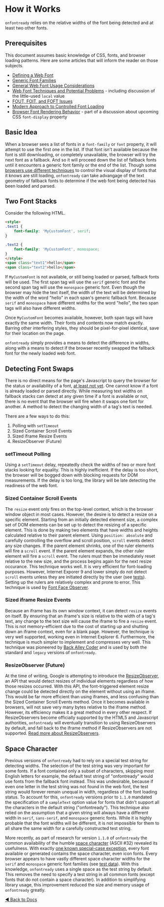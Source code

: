 # How it Works

`onfontready` relies on the relative widths of the font being detected and at least two other fonts.


## Prerequisites

This document assumes basic knowledge of CSS, fonts, and browser loading patterns. Here are some articles that will inform the reader on those subjects.

* [Defining a Web Font](https://css-tricks.com/snippets/css/using-font-face/)
* [Generic Font Families](https://developer.mozilla.org/en-US/docs/Web/CSS/font-family#Values)
* [General Web Font Usage Considerations](http://www.html5rocks.com/en/tutorials/webfonts/quick/)
* [Web Font Techniques and Potential Problems](http://www.paulirish.com/2009/bulletproof-font-face-implementation-syntax/) - including discussion of the little-used `local` value
* [FOUT, FOIT, and FOFT Issues](https://css-tricks.com/fout-foit-foft/)
* [Modern Approach to Controlled Font Loading](https://www.filamentgroup.com/lab/font-events.html)
* [Browser Font Rendering Behavior](https://developers.google.com/web/updates/2016/02/font-display?hl=en) - part of a discussion about upcoming CSS `font-display` property


## Basic Idea

When a browser sees a list of fonts in a `font-family` or `font` property, it will attempt to use the first one in the list. If that font isn't available because the font is still downloading, or completely unavailable, the browser will try the next font as a fallback. And so it will proceed down the list of fallback fonts until it encounters a generic font family or the end of the list. Though some [browsers use different techniques](https://developers.google.com/web/updates/2016/02/font-display?hl=en) to control the visual display of fonts that it knows are still loading, `onfontready` can take advangage of the text geometry of fallback fonts to determine if the web font being detected has been loaded and parsed.


## Two Font Stacks

Consider the following HTML.

```html
<style>
.text1 {
    font-family: 'MyCustomFont', serif;
}

.text2 {
    font-family: 'MyCustomFont', monospace;
}
</style>
<span class="text1">hello</span>
<span class="text2">hello</span>
```

If `MyCustomFont` is not available, or still being loaded or parsed, fallback fonts will be used. The first span tag will use the `serif` generic font and the second span tag will use the `monospace` generic font. Even though the browser may hide the text itself, the width of the text will be determined by the width of the word "hello" in each span's generic fallback font. Because `serif` and `monospace` have different widths for the word "hello", the two span tags will also have different widths.

Once `MyCustomFont` becomes available, however, both span tags will have exactly the same width. Their fonts and contents now match exactly. Barring other interfering styles, they should be pixel-for-pixel identical, save for their location on the page.

`onfontready` simply provides a means to detect the difference in widths, along with a means to detect if the browser recently swapped the fallback font for the newly loaded web font.


## Detecting Font Swaps

There is no direct means for the page's Javascript to query the browser for the status or availability of a font, [at least not yet](https://developer.mozilla.org/en-US/docs/Web/API/CSS_Font_Loading_API). One cannot know if a font is already loaded or parsed directly. While measuring text widths on fallback stacks can detect at any given time if a font is available or not, there is no event that the browser will fire when it swaps one font for another. A method to detect the changing width of a tag's text is needed.

There are a few ways to do this:

1. Polling with `setTimeout`
2. Sized Container Scroll Events
3. Sized iframe Resize Events
4. ResizeObserver (Future)


### setTimeout Polling

Using a `setTimeout` delay, repeatedly check the widths of two or more font stacks looking for equality. This is highly inefficient. If the delay is too short, the browser will be bogged down with blocking requests for DOM measurements. If the delay is too long, the library will be late detecting the readiness of the web font.


### Sized Container Scroll Events

The `resize` event only fires on the top-level context, which is the browser window object in most cases. However, the desire is to detect a resize on a specific element. Starting from an initially detected element size, a complex set of DOM elements can be set up to detect the resizing of a specific element. This is done by making two elements that have widths and heights calculated relative to their parent element. Using `position: absolute` and carefully controlling the overflow and scroll position, `scroll` events detect any size changes. If the parent element shrinks, one of the ruler elements will fire a `scroll` event. If the parent element expands, the other ruler element will fire a `scroll` event. The rulers must then be immediately reset relative to the new size, and the process begins again for the next resize occurance. This technique works well. It is very efficient for font-loading purposes. However, Internet Exporer 9 and lower simply do not detect `scroll` events unless they are initiated directly by the user (see [tests](../tests/scrollBasedResizeDetectionTest/index.html)). Setting up the rulers are relatively complex and prone to error. This technique is used by [Font Face Observer](https://github.com/bramstein/fontfaceobserver/).


### Sized iframe Resize Events

Because an iframe has its own window context, it can detect `resize` events on itself. By ensuring that an iframe's size is relative to the width of a tag's text, any change to the text size will cause the iframe to fire a `resize` event. This is not memory-efficient due to the cost of starting up and shutting down an iframe context, even for a blank page. However, the technique is very well supported, working even in Internet Explorer 6. Furthermore, the technique is much simpler to implement and compresses very well. This technique was pioneered by [Back Alley Coder](http://www.backalleycoder.com/2013/03/18/cross-browser-event-based-element-resize-detection/) and is used by both the standard and `legacy` versions of `onfontready`.


### ResizeObserver (Future)

At the time of writing, Google is attempting to introduce the [ResizeObserver](https://wicg.github.io/ResizeObserver/), an API that would detect resizes of individual elements regardless of how those resizes occurred. With this API, the font-triggered element resize change could be detected directly on the element without using an iframe. This would be far more efficient than using iframes, and less confusing than the Sized Container Scroll Events method. Once it becomes available in browsers, will not save very many bytes relative to the iframe method. However, its efficiency makes it a great method in every other respect. If ResizeObservers become officially supported by the HTML5 and Javascript authorities, `onfontready` will eventually transition to using ResizeObservers by default, and fall back to the iframe method if ResizeObservers are not supported. [Read more about ResizeObservers](https://developers.google.com/web/updates/2016/10/resizeobserver).


## Space Character

Previous versions of `onfontready` had to rely on a special test string for detecting widths. The selection of the test string was very important for some fonts. If a font contained only a subset of characters, skipping most English letters for example, the default test string of "onfontready" would use fonts from the fallback font instead. This was undesirable, because if even one letter in the test string was not found in the web font, the test string would forever remain unequal in width, regardless of the font loading status. To account for this, `onfontready` versions prior to `1.1.0` mandated the specification of a `sampleText` option value for fonts that didn't support all the characters in the default string ("onfontready"). This technique also relied on the assumption that a given string will always have a different width in `serif`, `sans-serif`, and `monospace` generic fonts. While it is highly probable that the font widths will be different, it is not impossible for them to all share the same width for a carefully constructed test string.

More recently, as part of research for version `1.1.0` of `onfontready` the common availability of the humble [space character](https://en.wikipedia.org/wiki/Whitespace_character) (ASCII #32) revealed its usefulness. With exactly [one known special-case exception](http://stackoverflow.com/q/39172165/195068), every font available or generated contains the space character, even icon fonts. Every browser appears to have vastly different space character widths for the `serif` and `monospace` generic font families (see [test data](../tests/spaceCharacterWidths/index.html)). With this knowledge, `onfontready` uses a single space as the test string by default. This removes the need to specify a test string in all common fonts (except fonts that do not contain a space character). In addition to simplifying library usage, this improvement reduced the size and memory usage of `onfontready` greatly.


[◀ Back to Docs](README.md)
